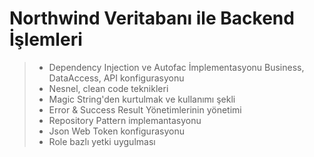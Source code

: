 # Northwind Veritabanı ile Backend İşlemleri

> - Dependency Injection ve Autofac İmplementasyonu Business, DataAccess, API konfigurasyonu 
> - Nesnel, clean code teknikleri 
> - Magic String'den kurtulmak ve kullanımı şekli 
> - Error & Success Result Yönetimlerinin yönetimi 
> - Repository Pattern implemantasyonu 
> - Json Web Token konfigurasyonu 
> - Role bazlı yetki uygulması

